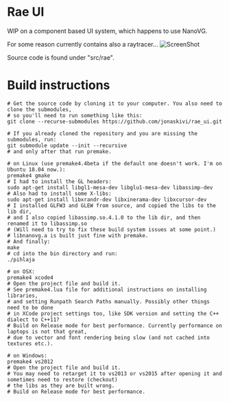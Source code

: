 # Rae UI
WIP on a component based UI system, which happens to use NanoVG.

For some reason currently contains also a raytracer...
![ScreenShot](https://cloud.githubusercontent.com/assets/6566641/16933706/ae8202a8-4d58-11e6-9008-33fd87df6dd8.jpeg)

Source code is found under "src/rae".

# Build instructions

    # Get the source code by cloning it to your computer. You also need to clone the submodules,
    # so you'll need to run something like this:
    git clone --recurse-submodules https://github.com/jonaskivi/rae_ui.git

    # If you already cloned the repository and you are missing the submodules, run:
    git submodule update --init --recursive
    # and only after that run premake.

    # on Linux (use premake4.4beta if the default one doesn't work. I'm on Ubuntu 18.04 now.):
    premake4 gmake
    # I had to install the GL headers:
    sudo apt-get install libgl1-mesa-dev libglu1-mesa-dev libassimp-dev
    # Also had to install some X-libs:
    sudo apt-get install libxrandr-dev libxinerama-dev libxcursor-dev
    # I installed GLFW3 and GLEW from source, and copied the libs to the lib dir,
    # and I also copied libassimp.so.4.1.0 to the lib dir, and then renamed it to libassimp.so
    # (Will need to try to fix these build system issues at some point.)
    # libnanovg.a is built just fine with premake.
    # And finally:
    make
    # cd into the bin directory and run:
    ./pihlaja

    # on OSX:
    premake4 xcode4
    # Open the project file and build it.
    # See premake4.lua file for additional instructions on installing libraries,
    # and setting Runpath Search Paths manually. Possibly other things need to be done
    # in XCode project settings too, like SDK version and setting the C++ dialect to C++11?
    # Build on Release mode for best performance. Currently performance on laptops is not that great,
    # due to vector and font rendering being slow (and not cached into textures etc.).

    # on Windows:
    premake4 vs2012
    # Open the project file and build it.
    # You may need to retarget it to vs2013 or vs2015 after opening it and sometimes need to restore (checkout)
    # the libs as they are built wrong.
    # Build on Release mode for best performance.
